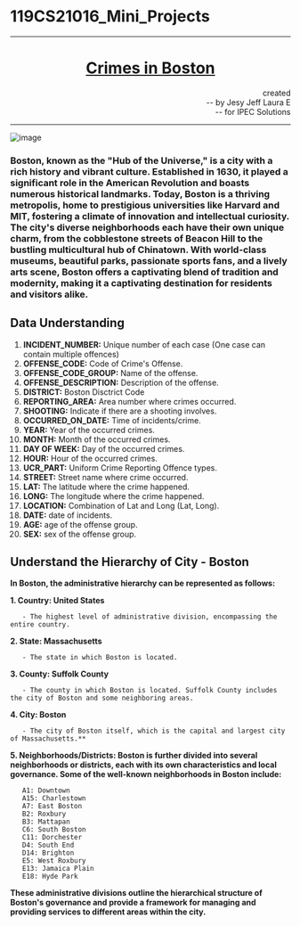 # 119CS21016_Mini_Projects
---

<h1><ins><center>Crimes in Boston</center></ins></h1>
<div style="text-align: right">created<br>
-- by Jesy Jeff Laura E<br>
-- for IPEC Solutions</div>

---

![image](https://github.com/GirlinTheFog/119CS21016_Mini_Projects/assets/135608335/2436fbb0-8d92-48fe-a5f9-3cfb7a79786a)


### **Boston, known as the "Hub of the Universe," is a city with a rich history and vibrant culture. Established in 1630, it played a significant role in the American Revolution and boasts numerous historical landmarks. Today, Boston is a thriving metropolis, home to prestigious universities like Harvard and MIT, fostering a climate of innovation and intellectual curiosity. The city's diverse neighborhoods each have their own unique charm, from the cobblestone streets of Beacon Hill to the bustling multicultural hub of Chinatown. With world-class museums, beautiful parks, passionate sports fans, and a lively arts scene, Boston offers a captivating blend of tradition and modernity, making it a captivating destination for residents and visitors alike.**

## Data Understanding
1. **INCIDENT_NUMBER:** Unique number of each case (One case can contain multiple offences)
2. **OFFENSE_CODE:** Code of Crime's Offense.
3. **OFFENSE_CODE_GROUP:** Name of the offense.
4. **OFFENSE_DESCRIPTION:** Description of the offense.
5. **DISTRICT:** Boston Disctrict Code
6. **REPORTING_AREA:** Area number where crimes occurred.
7. **SHOOTING:** Indicate if there are a shooting involves.
8. **OCCURRED_ON_DATE:** Time of incidents/crime.
9. **YEAR:** Year of the occurred crimes.
10. **MONTH:** Month of the occurred crimes.
11. **DAY OF WEEK:** Day of the occurred crimes.
12. **HOUR:** Hour of the occurred crimes.
13. **UCR_PART:** Uniform Crime Reporting Offence types.
14. **STREET:** Street name where crime occurred.
15. **LAT:** The latitude where the crime happened.
16. **LONG:** The longitude where the crime happened.
17. **LOCATION:** Combination of Lat and Long (Lat, Long).
18. **DATE:** date of incidents.
19. **AGE:** age of the offense group.
20. **SEX:** sex of the offense group.

## Understand the Hierarchy of City - Boston

**In Boston, the administrative hierarchy can be represented as follows:**

**1. Country: United States**

       - The highest level of administrative division, encompassing the entire country.

**2. State: Massachusetts**

       - The state in which Boston is located.

**3. County: Suffolk County**

       - The county in which Boston is located. Suffolk County includes the city of Boston and some neighboring areas.

**4. City: Boston**

       - The city of Boston itself, which is the capital and largest city of Massachusetts.**

**5. Neighborhoods/Districts: Boston is further divided into several neighborhoods or districts, each with its own characteristics and local governance. Some of the well-known neighborhoods in Boston include:**

       A1: Downtown
       A15: Charlestown
       A7: East Boston
       B2: Roxbury
       B3: Mattapan
       C6: South Boston
       C11: Dorchester
       D4: South End
       D14: Brighton
       E5: West Roxbury
       E13: Jamaica Plain
       E18: Hyde Park

**These administrative divisions outline the hierarchical structure of Boston's governance and provide a framework for managing and providing services to different areas within the city.**
